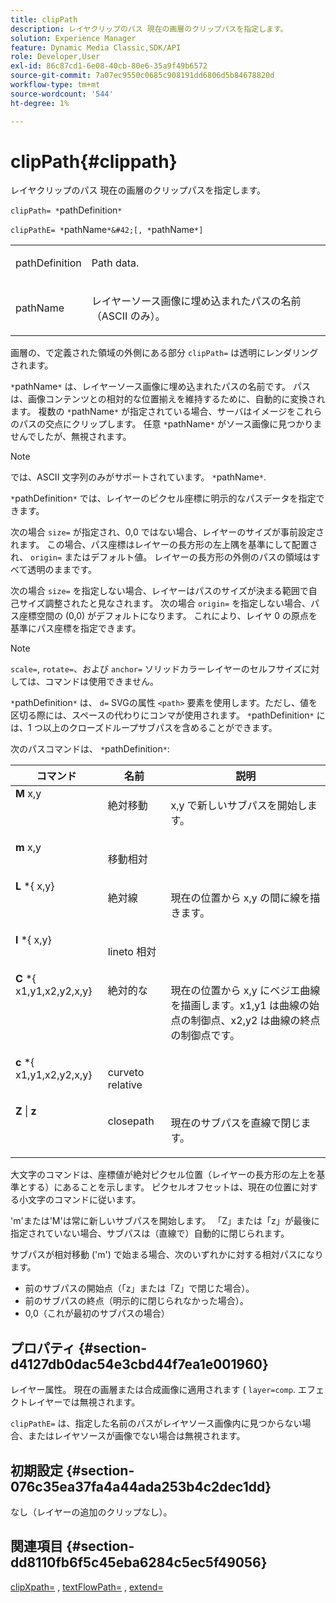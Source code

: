 ```yaml
---
title: clipPath
description: レイヤクリップのパス 現在の画層のクリップパスを指定します。
solution: Experience Manager
feature: Dynamic Media Classic,SDK/API
role: Developer,User
exl-id: 86c87cd1-6e08-40cb-80e6-35a9f49b6572
source-git-commit: 7a07ec9550c0685c908191dd6806d5b84678820d
workflow-type: tm+mt
source-wordcount: '544'
ht-degree: 1%

---
```


# clipPath{#clippath}

レイヤクリップのパス 現在の画層のクリップパスを指定します。

`clipPath= *`pathDefinition`*`

`clipPathE= *`pathName`*&#42;[, *`pathName`*]`

<table id="simpletable_275E2A5FAB804C6388BD110D2ACA3C82"> 
 <tr class="strow"> 
  <td class="stentry"> <p><span class="codeph"> <span class="varname"> pathDefinition</span> </span> </p> </td> 
  <td class="stentry"> <p>Path data. </p></td> 
 </tr> 
 <tr class="strow"> 
  <td class="stentry"> <p><span class="codeph"> <span class="varname"> pathName</span></span> </p> </td> 
  <td class="stentry"> <p>レイヤーソース画像に埋め込まれたパスの名前（ASCII のみ）。 </p></td> 
 </tr> 
</table>

画層の、で定義された領域の外側にある部分 `clipPath=` は透明にレンダリングされます。

`*`pathName`*` は、レイヤーソース画像に埋め込まれたパスの名前です。 パスは、画像コンテンツとの相対的な位置揃えを維持するために、自動的に変換されます。 複数の `*`pathName`*` が指定されている場合、サーバはイメージをこれらのパスの交点にクリップします。 任意 `*`pathName`*` がソース画像に見つかりませんでしたが、無視されます。

>[!NOTE]
>
>では、ASCII 文字列のみがサポートされています。 `*`pathName`*`.

`*`pathDefinition`*` では、レイヤーのピクセル座標に明示的なパスデータを指定できます。

次の場合 `size=` が指定され、0,0 ではない場合、レイヤーのサイズが事前設定されます。 この場合、パス座標はレイヤーの長方形の左上隅を基準にして配置され、 `origin=` またはデフォルト値。 レイヤーの長方形の外側のパスの領域はすべて透明のままです。

次の場合 `size=` を指定しない場合、レイヤーはパスのサイズが決まる範囲で自己サイズ調整されたと見なされます。 次の場合 `origin=` を指定しない場合、パス座標空間の (0,0) がデフォルトになります。 これにより、レイヤ 0 の原点を基準にパス座標を指定できます。

>[!NOTE]
>
>`scale=`, `rotate=`、および `anchor=` ソリッドカラーレイヤーのセルフサイズに対しては、コマンドは使用できません。

`*`pathDefinition`*` は、 `d=` SVGの属性 `<path>` 要素を使用します。ただし、値を区切る際には、スペースの代わりにコンマが使用されます。 `*`pathDefinition`*` には、1 つ以上のクローズドループサブパスを含めることができます。

次のパスコマンドは、 `*`pathDefinition`*`:

<table id="table_A74DD7A48B1C417D9D4BA46BECEAB981"> 
 <thead> 
  <tr> 
   <th class="entry"> <b> コマンド</b> </th> 
   <th class="entry"> <b> 名前</b> </th> 
   <th class="entry"> <b> 説明</b> </th> 
  </tr> 
 </thead>
 <tbody> 
  <tr valign="top"> 
   <td> <b> M</b> <span class="varname"> x,y</span> </td> 
   <td> <p> 絶対移動 </p> </td> 
   <td> <p> x,y で新しいサブパスを開始します。 </p> </td> 
  </tr> 
  <tr valign="top"> 
   <td> <b> m</b> <span class="varname"> x,y</span> </td> 
   <td> <p> 移動相対 </p> </td> 
  </tr> 
  <tr valign="top"> 
   <td> <b> L</b> *{<span class="varname"> x,y</span>} </td> 
   <td> <p> 絶対線 </p> </td> 
   <td> <p> 現在の位置から x,y の間に線を描きます。 </p> </td> 
  </tr> 
  <tr valign="top"> 
   <td> <b> l</b> *{<span class="varname"> x,y</span>} </td> 
   <td> <p> lineto 相対 </p> </td> 
  </tr> 
  <tr valign="top"> 
   <td> <b> C</b> *{<span class="varname"> x1,y1,x2,y2,x,y</span>} </td> 
   <td> <p> 絶対的な </p> </td> 
   <td> <p> 現在の位置から x,y にベジエ曲線を描画します。x1,y1 は曲線の始点の制御点、x2,y2 は曲線の終点の制御点です。 </p> </td> 
  </tr> 
  <tr valign="top"> 
   <td> <b> c</b> *{<span class="varname"> x1,y1,x2,y2,x,y</span>} </td> 
   <td> <p> curveto relative </p> </td> 
  </tr> 
  <tr valign="top"> 
   <td> <b> Z</b> | <b>z</b> </td> 
   <td> <p> closepath </p> </td> 
   <td> <p> 現在のサブパスを直線で閉じます。 </p> </td> 
  </tr> 
 </tbody> 
</table>

大文字のコマンドは、座標値が絶対ピクセル位置（レイヤーの長方形の左上を基準とする）にあることを示します。 ピクセルオフセットは、現在の位置に対する小文字のコマンドに従います。

&#39;m&#39;または&#39;M&#39;は常に新しいサブパスを開始します。 「Z」または「z」が最後に指定されていない場合、サブパスは（直線で）自動的に閉じられます。

サブパスが相対移動 (&#39;m&#39;) で始まる場合、次のいずれかに対する相対パスになります。

* 前のサブパスの開始点（「z」または「Z」で閉じた場合）。
* 前のサブパスの終点（明示的に閉じられなかった場合）。
* 0,0（これが最初のサブパスの場合）

## プロパティ {#section-d4127db0dac54e3cbd44f7ea1e001960}

レイヤー属性。 現在の画層または合成画像に適用されます ( `layer=comp`. エフェクトレイヤーでは無視されます。

`clipPathE=` は、指定した名前のパスがレイヤソース画像内に見つからない場合、またはレイヤソースが画像でない場合は無視されます。

## 初期設定 {#section-076c35ea37fa4a44ada253b4c2dec1dd}

なし（レイヤーの追加のクリップなし）。

## 関連項目 {#section-dd8110fb6f5c45eba6284c5ec5f49056}

[clipXpath=](../../../../../is-api/http-ref/image-serving-api-ref/c-http-protocol-reference/c-command-reference/r-clipxpath.md#reference-17e5e4da3e044943af8f963f58a45f53) , [textFlowPath=](../../../../../is-api/http-ref/image-serving-api-ref/c-http-protocol-reference/c-command-reference/r-textflowpath.md#reference-0b8d9493d71342f0b6a64a6d221584ef) , [extend=](../../../../../is-api/http-ref/image-serving-api-ref/c-http-protocol-reference/c-command-reference/r-extend.md#reference-7e9156beb285459d830e2d56782a74ac)
